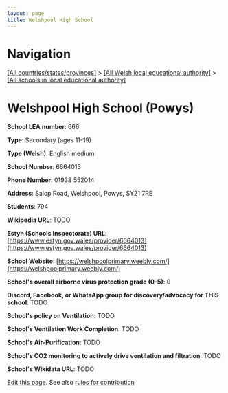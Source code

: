 ```yaml
---
layout: page
title: Welshpool High School
---
```

# Navigation

[[All countries/states/provinces]](../../..) > [[All Welsh local educational authority]](../..) > [[All schools in local educational authority]](..)

# Welshpool High School (Powys)

**School LEA number**: 666

**Type**: Secondary (ages 11-19)

**Type (Welsh)**: English medium

**School Number**: 6664013

**Phone Number**: 01938 552014

**Address**: Salop Road, Welshpool, Powys, SY21 7RE

**Students**: 794

**Wikipedia URL**: TODO

**Estyn (Schools Inspectorate) URL**: [https://www.estyn.gov.wales/provider/6664013](https://www.estyn.gov.wales/provider/6664013)

**School Website**: [https://welshpoolprimary.weebly.com/](https://welshpoolprimary.weebly.com/)

**School's overall airborne virus protection grade (0-5)**: 0

**Discord, Facebook, or WhatsApp group for discovery/advocacy for THIS school**: TODO

**School's policy on Ventilation**: TODO

**School's Ventilation Work Completion**: TODO

**School's Air-Purification**: TODO

**School's CO2 monitoring to actively drive ventilation and filtration**: TODO

**School's Wikidata URL**: TODO




[Edit this page](https://github.com/VentilationProject/Wales/edit/prif/./Powys/Welshpool_High_School.md). See also [rules for contribution](../../../contribution-rules/)